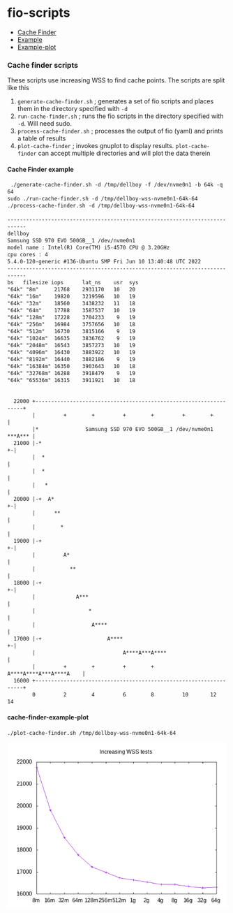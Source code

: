 # fio-scripts
* [Cache Finder](#cache-finder-scripts)
 * [Example](#cache-finder-example)
 * [Example-plot](#cache-finder-example-plot) 
### Cache finder scripts
These scripts use increasing WSS to find cache points.  The scripts are split like this

1. `generate-cache-finder.sh` ; generates a set of fio scripts and places them in the directory specified with `-d`
2. `run-cache-finder.sh` ;  runs the fio scripts in the directory specified with `-d`.  Will need sudo.
3. `process-cache-finder.sh` ; processes the output of fio (yaml) and prints a table of results
4. `plot-cache-finder` ; invokes gnuplot to display results.  `plot-cache-finder` can accept multiple directories and will plot the data therein

#### Cache Finder example
```
 ./generate-cache-finder.sh -d /tmp/dellboy -f /dev/nvme0n1 -b 64k -q 64
sudo ./run-cache-finder.sh -d /tmp/dellboy-wss-nvme0n1-64k-64
./process-cache-finder.sh -d /tmp/dellboy-wss-nvme0n1-64k-64

----------------------------------------------------------------------------
dellboy
Samsung SSD 970 EVO 500GB__1 /dev/nvme0n1
model name : Intel(R) Core(TM) i5-4570 CPU @ 3.20GHz
cpu cores : 4
5.4.0-120-generic #136-Ubuntu SMP Fri Jun 10 13:40:48 UTC 2022
----------------------------------------------------------------------------
bs   filesize iops      lat_ns    usr  sys
"64k" "8m"     21768    2931170   10   20
"64k" "16m"    19820    3219596   10   19
"64k" "32m"    18560    3438232   11   18
"64k" "64m"    17788    3587537   10   19
"64k" "128m"   17228    3704233    9   19
"64k" "256m"   16984    3757656   10   18
"64k" "512m"   16730    3815166    9   19
"64k" "1024m"  16635    3836762    9   19
"64k" "2048m"  16543    3857273   10   19
"64k" "4096m"  16430    3883922   10   19
"64k" "8192m"  16440    3882186    9   19
"64k" "16384m" 16350    3903643   10   18
"64k" "32768m" 16288    3918479    9   19
"64k" "65536m" 16315    3911921   10   18


  22000 +------------------------------------------------------------------+
        |         +        +         +        +         +        +         |
        |*               Samsung SSD 970 EVO 500GB__1 /dev/nvme0n1 ***A*** |
  21000 |-*                                                              +-|
        |  *                                                               |
        |  *                                                               |
        |   *                                                              |
  20000 |-+  A*                                                          +-|
        |      **                                                          |
        |        *                                                         |
  19000 |-+                                                              +-|
        |         A*                                                       |
        |           **                                                     |
  18000 |-+                                                              +-|
        |             A***                                                 |
        |                 *                                                |
        |                  A****                                           |
  17000 |-+                     A****                                    +-|
        |                            A****A***A****                        |
        |         +        +         +        +    A****A****A***A****A    |
  16000 +------------------------------------------------------------------+
        0         2        4         6        8         10       12        14
```
#### cache-finder-example-plot
```
./plot-cache-finder.sh /tmp/dellboy-wss-nvme0n1-64k-64
```
![wss.png](https://github.com/garyjlittle/fio-scripts/blob/44eef08781dd17e46c1da559f38d9141020dcb5e/wss.png)
